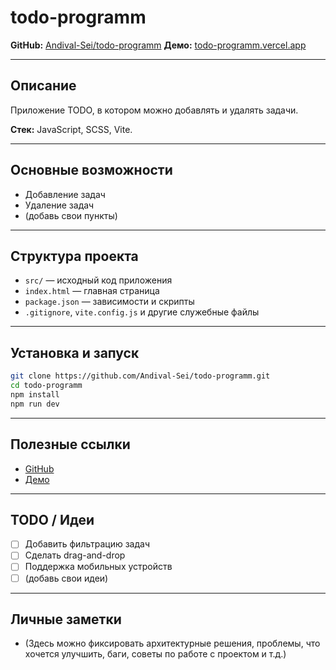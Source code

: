 # todo-programm

**GitHub:** [Andival-Sei/todo-programm](https://github.com/Andival-Sei/todo-programm)
**Демо:** [todo-programm.vercel.app](https://todo-programm.vercel.app/)

---

## Описание
Приложение TODO, в котором можно добавлять и удалять задачи.

**Стек:** JavaScript, SCSS, Vite.

---

## Основные возможности
- Добавление задач
- Удаление задач
- (добавь свои пункты)

---

## Структура проекта
- `src/` — исходный код приложения
- `index.html` — главная страница
- `package.json` — зависимости и скрипты
- `.gitignore`, `vite.config.js` и другие служебные файлы

---

## Установка и запуск
```bash
git clone https://github.com/Andival-Sei/todo-programm.git
cd todo-programm
npm install
npm run dev
```

---

## Полезные ссылки
- [GitHub](https://github.com/Andival-Sei/todo-programm)
- [Демо](https://todo-programm.vercel.app/)

---

## TODO / Идеи
- [ ] Добавить фильтрацию задач
- [ ] Сделать drag-and-drop
- [ ] Поддержка мобильных устройств
- [ ] (добавь свои идеи)

---

## Личные заметки
- (Здесь можно фиксировать архитектурные решения, проблемы, что хочется улучшить, баги, советы по работе с проектом и т.д.) 